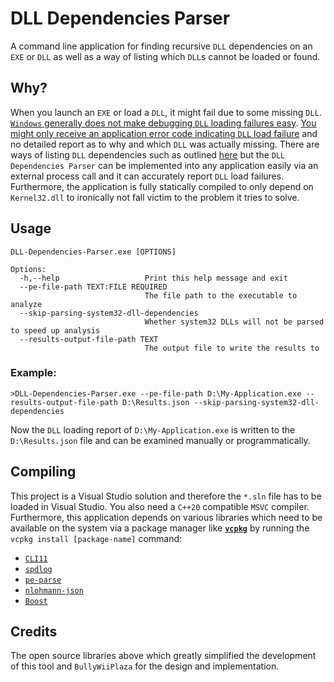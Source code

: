 # DLL Dependencies Parser

A command line application for finding recursive `DLL` dependencies on an `EXE` or `DLL` as well as a way of listing which `DLL`s cannot be loaded or found.

## Why?

When you launch an `EXE` or load a `DLL`, it might fail due to some missing `DLL`. [`Windows` generally does not make debugging `DLL` loading failures easy](https://en.wikipedia.org/wiki/DLL_Hell). [You might only receive an application error code indicating `DLL` load failure](https://github.community/t/status-dll-not-found-error-exit-code-0xc0000135/17115) and no detailed report as to why and which `DLL` was actually missing. There are ways of listing `DLL` dependencies such as outlined [here](https://stackoverflow.com/questions/7378959) but the `DLL Dependencies Parser` can be implemented into any application easily via an external process call and it can accurately report `DLL` load failures. Furthermore, the application is fully statically compiled to only depend on  `Kernel32.dll` to ironically not fall victim to the problem it tries to solve.

## Usage

```
DLL-Dependencies-Parser.exe [OPTIONS]

Options:
  -h,--help                   Print this help message and exit
  --pe-file-path TEXT:FILE REQUIRED
                              The file path to the executable to analyze
  --skip-parsing-system32-dll-dependencies
                              Whether system32 DLLs will not be parsed to speed up analysis
  --results-output-file-path TEXT
                              The output file to write the results to
```

### Example:

```batch
>DLL-Dependencies-Parser.exe --pe-file-path D:\My-Application.exe --results-output-file-path D:\Results.json --skip-parsing-system32-dll-dependencies
```

Now the `DLL` loading report of `D:\My-Application.exe` is written to the `D:\Results.json` file and can be examined manually or programmatically.

## Compiling

This project is a Visual Studio solution and therefore the `*.sln` file has to be loaded in Visual Studio. You also need a `C++20` compatible `MSVC` compiler. Furthermore, this application depends on various libraries which need to be available on the system via a package manager like [**`vcpkg`**](https://github.com/microsoft/vcpkg) by running the `vcpkg install [package-name]` command:

* [`CLI11`](https://github.com/CLIUtils/CLI11)
* [`spdlog`](https://github.com/gabime/spdlog)
* [`pe-parse`](https://github.com/trailofbits/pe-parse)
* [`nlohmann-json`](https://github.com/nlohmann/json)
* [`Boost`](https://www.boost.org)

## Credits

The open source libraries above which greatly simplified the development of this tool and `BullyWiiPlaza` for the design and implementation.